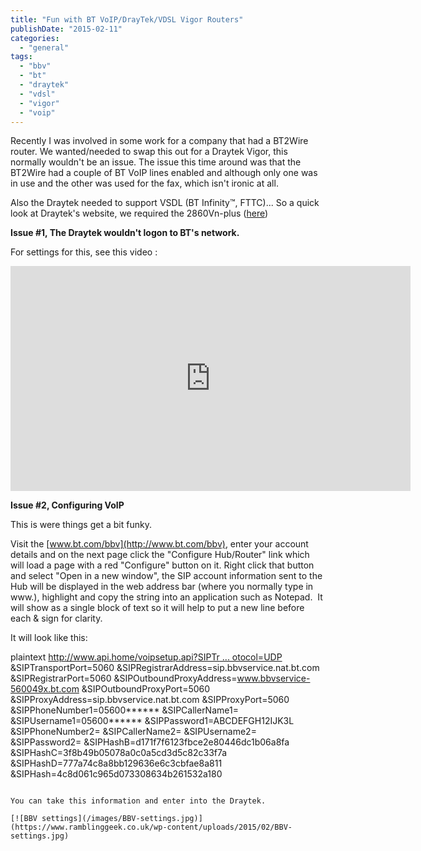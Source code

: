 ```yaml
---
title: "Fun with BT VoIP/DrayTek/VDSL Vigor Routers"
publishDate: "2015-02-11"
categories: 
  - "general"
tags: 
  - "bbv"
  - "bt"
  - "draytek"
  - "vdsl"
  - "vigor"
  - "voip"
---
```


Recently I was involved in some work for a company that had a BT2Wire router. We wanted/needed to swap this out for a Draytek Vigor, this normally wouldn't be an issue. The issue this time around was that the BT2Wire had a couple of BT VoIP lines enabled and although only one was in use and the other was used for the fax, which isn't ironic at all.

Also the Draytek needed to support VSDL (BT Infinity™, FTTC)... So a quick look at Draytek's website, we required the 2860Vn-plus ([here](http://www.draytek.co.uk/products/business/vigor-2860))

**Issue #1, The Draytek wouldn't logon to BT's network.**

For settings for this, see this video :

<iframe width="640" height="360" src="https://youtube.com/embed/n7-zYcSVHF4" frameborder="0" allowfullscreen="allowfullscreen"></iframe>

**Issue #2, Configuring VoIP**

This is were things get a bit funky.

Visit the [www.bt.com/bbv](http://www.bt.com/bbv), enter your account details and on the next page click the "Configure Hub/Router" link which will load a page with a red "Configure" button on it. Right click that button and select "Open in a new window", the SIP account information sent to the Hub will be displayed in the web address bar (where you normally type in www.), highlight and copy the string into an application such as Notepad.  It will show as a single block of text so it will help to put a new line before each & sign for clarity.

It will look like this:

plaintext
[http://www.api.home/voipsetup.api?SIPTr ... otocol=UDP](http://www.api.home/voipsetup.api?SIPTransportProtocol=UDP) &SIPTransportPort=5060 &SIPRegistrarAddress=sip.bbvservice.nat.bt.com &SIPRegistrarPort=5060 &SIPOutboundProxyAddress=www.bbvservice-560049x.bt.com &SIPOutboundProxyPort=5060 &SIPProxyAddress=sip.bbvservice.nat.bt.com &SIPProxyPort=5060 &SIPPhoneNumber1=05600\*\*\*\*\*\* &SIPCallerName1= &SIPUsername1=05600\*\*\*\*\*\* &SIPPassword1=ABCDEFGH12IJK3L &SIPPhoneNumber2= &SIPCallerName2= &SIPUsername2= &SIPPassword2= &SIPHashB=d171f7f6123fbce2e80446dc1b06a8fa &SIPHashC=3f8b49b05078a0c0a5cd3d5c82c33f7a &SIPHashD=777a74c8a8bb129636e6c3cbfae8a811 &SIPHash=4c8d061c965d073308634b261532a180
```

You can take this information and enter into the Draytek.

[![BBV settings](/images/BBV-settings.jpg)](https://www.ramblinggeek.co.uk/wp-content/uploads/2015/02/BBV-settings.jpg)
